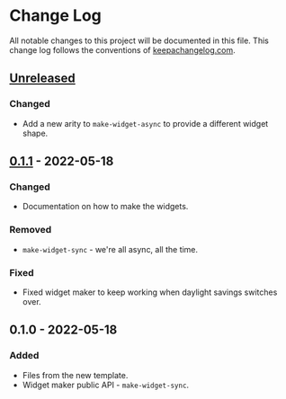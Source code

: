 # Change Log
All notable changes to this project will be documented in this file. This change log follows the conventions of [keepachangelog.com](http://keepachangelog.com/).

## [Unreleased]
### Changed
- Add a new arity to `make-widget-async` to provide a different widget shape.

## [0.1.1] - 2022-05-18
### Changed
- Documentation on how to make the widgets.

### Removed
- `make-widget-sync` - we're all async, all the time.

### Fixed
- Fixed widget maker to keep working when daylight savings switches over.

## 0.1.0 - 2022-05-18
### Added
- Files from the new template.
- Widget maker public API - `make-widget-sync`.

[Unreleased]: https://sourcehost.site/your-name/haki/compare/0.1.1...HEAD
[0.1.1]: https://sourcehost.site/your-name/haki/compare/0.1.0...0.1.1
